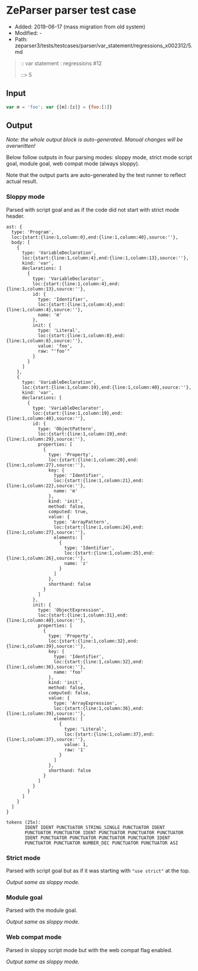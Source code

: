 # ZeParser parser test case

- Added: 2019-06-17 (mass migration from old system)
- Modified: -
- Path: zeparser3/tests/testcases/parser/var_statement/regressions_x002312/5.md

> :: var statement : regressions #12
>
> ::>  5

## Input

`````js
var m = 'foo'; var {[m]:[z]} = {foo:[1]}
`````

## Output

_Note: the whole output block is auto-generated. Manual changes will be overwritten!_

Below follow outputs in four parsing modes: sloppy mode, strict mode script goal, module goal, web compat mode (always sloppy).

Note that the output parts are auto-generated by the test runner to reflect actual result.

### Sloppy mode

Parsed with script goal and as if the code did not start with strict mode header.

`````
ast: {
  type: 'Program',
  loc:{start:{line:1,column:0},end:{line:1,column:40},source:''},
  body: [
    {
      type: 'VariableDeclaration',
      loc:{start:{line:1,column:4},end:{line:1,column:13},source:''},
      kind: 'var',
      declarations: [
        {
          type: 'VariableDeclarator',
          loc:{start:{line:1,column:4},end:{line:1,column:13},source:''},
          id: {
            type: 'Identifier',
            loc:{start:{line:1,column:4},end:{line:1,column:4},source:''},
            name: 'm'
          },
          init: {
            type: 'Literal',
            loc:{start:{line:1,column:8},end:{line:1,column:8},source:''},
            value: 'foo',
            raw: "'foo'"
          }
        }
      ]
    },
    {
      type: 'VariableDeclaration',
      loc:{start:{line:1,column:19},end:{line:1,column:40},source:''},
      kind: 'var',
      declarations: [
        {
          type: 'VariableDeclarator',
          loc:{start:{line:1,column:19},end:{line:1,column:40},source:''},
          id: {
            type: 'ObjectPattern',
            loc:{start:{line:1,column:19},end:{line:1,column:29},source:''},
            properties: [
              {
                type: 'Property',
                loc:{start:{line:1,column:20},end:{line:1,column:27},source:''},
                key: {
                  type: 'Identifier',
                  loc:{start:{line:1,column:21},end:{line:1,column:22},source:''},
                  name: 'm'
                },
                kind: 'init',
                method: false,
                computed: true,
                value: {
                  type: 'ArrayPattern',
                  loc:{start:{line:1,column:24},end:{line:1,column:27},source:''},
                  elements: [
                    {
                      type: 'Identifier',
                      loc:{start:{line:1,column:25},end:{line:1,column:26},source:''},
                      name: 'z'
                    }
                  ]
                },
                shorthand: false
              }
            ]
          },
          init: {
            type: 'ObjectExpression',
            loc:{start:{line:1,column:31},end:{line:1,column:40},source:''},
            properties: [
              {
                type: 'Property',
                loc:{start:{line:1,column:32},end:{line:1,column:39},source:''},
                key: {
                  type: 'Identifier',
                  loc:{start:{line:1,column:32},end:{line:1,column:36},source:''},
                  name: 'foo'
                },
                kind: 'init',
                method: false,
                computed: false,
                value: {
                  type: 'ArrayExpression',
                  loc:{start:{line:1,column:36},end:{line:1,column:39},source:''},
                  elements: [
                    {
                      type: 'Literal',
                      loc:{start:{line:1,column:37},end:{line:1,column:37},source:''},
                      value: 1,
                      raw: '1'
                    }
                  ]
                },
                shorthand: false
              }
            ]
          }
        }
      ]
    }
  ]
}

tokens (25x):
       IDENT IDENT PUNCTUATOR STRING_SINGLE PUNCTUATOR IDENT
       PUNCTUATOR PUNCTUATOR IDENT PUNCTUATOR PUNCTUATOR PUNCTUATOR
       IDENT PUNCTUATOR PUNCTUATOR PUNCTUATOR PUNCTUATOR IDENT
       PUNCTUATOR PUNCTUATOR NUMBER_DEC PUNCTUATOR PUNCTUATOR ASI
`````

### Strict mode

Parsed with script goal but as if it was starting with `"use strict"` at the top.

_Output same as sloppy mode._

### Module goal

Parsed with the module goal.

_Output same as sloppy mode._

### Web compat mode

Parsed in sloppy script mode but with the web compat flag enabled.

_Output same as sloppy mode._
